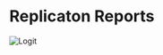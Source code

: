 # Replicaton Reports

![Logit](https://github.com/rnmag/Empresarios-China/blob/main/logit.png?raw=true)